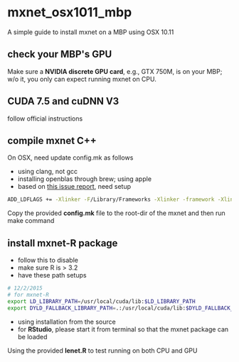 # mxnet_osx1011_mbp
A simple guide to install mxnet on a MBP using OSX 10.11

## check your MBP's GPU

Make sure a **NVIDIA discrete GPU card**, e.g., GTX 750M, is on your MBP; w/o it, you only can expect running mxnet on CPU.

## CUDA 7.5 and cuDNN V3

follow official instructions

## compile mxnet C++

On OSX, need update config.mk as follows
- using clang, not gcc
- installing openblas through brew; using apple
- based on [this issue report](https://github.com/dmlc/mxnet/issues/728#issuecomment-160867057), need setup
```bash
ADD_LDFLAGS += -Xlinker -F/Library/Frameworks -Xlinker -framework -Xlinker CUDA
```

Copy the provided **config.mk** file to the root-dir of the mxnet and then run make command


## install mxnet-R package
- follow this to disable
- make sure R is > 3.2
- have these path setups
```bash
# 12/2/2015
# for mxnet-R
export LD_LIBRARY_PATH=/usr/local/cuda/lib:$LD_LIBRARY_PATH
export DYLD_FALLBACK_LIBRARY_PATH=.:/usr/local/cuda/lib:$DYLD_FALLBACK_LIBRARY_PATH
```
- using installation from the source
- for **RStudio**, please start it from terminal so that the mxnet package can be loaded

Using the provided **lenet.R** to test running on both CPU and GPU
